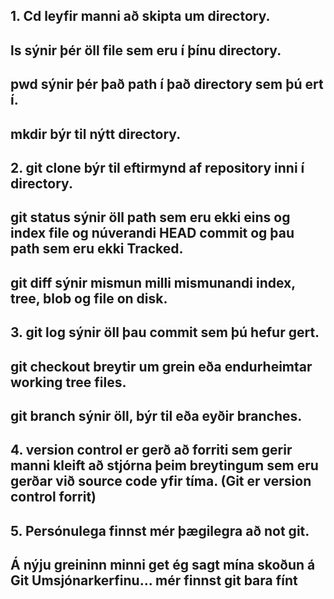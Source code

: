 ## 1. Cd leyfir manni að skipta um directory.
## ls sýnir þér öll file sem eru í þínu directory.
## pwd sýnir þér það path í það directory sem þú ert í.
## mkdir býr til nýtt directory.
## 2. git clone býr til eftirmynd af repository inni í directory.
## git status sýnir öll path sem eru ekki eins og index file og núverandi HEAD commit og þau path sem eru ekki Tracked.
## git diff sýnir mismun milli mismunandi index, tree, blob og file on disk.
## 3. git log sýnir öll þau commit sem þú hefur gert.
## git checkout breytir um grein eða endurheimtar working tree files.
## git branch sýnir öll, býr til eða eyðir branches.
## 4. version control er gerð að forriti sem gerir manni kleift að stjórna þeim breytingum sem eru gerðar við source code yfir tíma. (Git er version control forrit)
## 5. Persónulega finnst mér þægilegra að not git.
## Á nýju greininn minni get ég sagt mína skoðun á Git Umsjónarkerfinu... mér finnst git bara fínt
